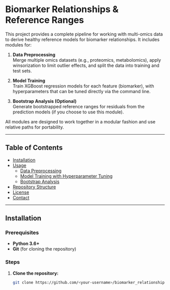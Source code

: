 # Biomarker Relationships & Reference Ranges

This project provides a complete pipeline for working with multi-omics data to derive healthy reference models for biomarker relationships. It includes modules for:

1. **Data Preprocessing**  
   Merge multiple omics datasets (e.g., proteomics, metabolomics), apply winsorization to limit outlier effects, and split the data into training and test sets.

2. **Model Training**  
   Train XGBoost regression models for each feature (biomarker), with hyperparameters that can be tuned directly via the command line.

3. **Bootstrap Analysis (Optional)**  
   Generate bootstrapped reference ranges for residuals from the prediction models (if you choose to use this module).

All modules are designed to work together in a modular fashion and use relative paths for portability.

---

## Table of Contents

- [Installation](#installation)
- [Usage](#usage)
  - [Data Preprocessing](#data-preprocessing)
  - [Model Training with Hyperparameter Tuning](#model-training-with-hyperparameter-tuning)
  - [Bootstrap Analysis](#bootstrap-analysis)
- [Repository Structure](#repository-structure)
- [License](#license)
- [Contact](#contact)

---

## Installation

### Prerequisites

- **Python 3.6+**
- **Git** (for cloning the repository)

### Steps

1. **Clone the repository:**

   ```bash
   git clone https://github.com/<your-username>/biomarker_relationships_reference_ranges.git
